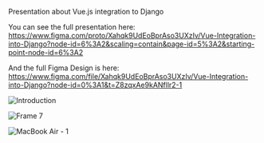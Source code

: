 Presentation about Vue.js integration to Django

You can see the full presentation here:
https://www.figma.com/proto/Xahqk9UdEoBprAso3UXzIv/Vue-Integration-into-Django?node-id=6%3A2&scaling=contain&page-id=5%3A2&starting-point-node-id=6%3A2

And the full Figma Design is here:
https://www.figma.com/file/Xahqk9UdEoBprAso3UXzIv/Vue-Integration-into-Django?node-id=0%3A1&t=Z8zqxAe9kANfllr2-1

![Introduction](https://user-images.githubusercontent.com/63431776/221548157-d6e88d80-c6bc-4ce5-b7fb-2dab594ad9c2.png)



![Frame 7](https://user-images.githubusercontent.com/63431776/221548538-8c48583b-ba40-4a73-af5f-ca120807e043.png)



![MacBook Air - 1](https://user-images.githubusercontent.com/63431776/221548173-9bfa87f1-cf44-4679-b1a1-e0ef1c23db04.png)
